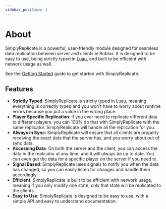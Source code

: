 ```yaml
---
sidebar_position: 1
---
```


# About

SimplyReplicate is a powerful, user-friendly module designed for seamless data replication between server and clients in Roblox. It is designed to be easy to use, being strictly typed in [Luau](https://luau-lang.org/), and built to be efficient with network usage as well.

See the [Getting Started](gettingstarted.md) guide to get started with SimplyReplicate.

## Features

- **Strictly Typed**: SimplyReplicate is strictly typed in [Luau](https://luau-lang.org/), meaning everything is correctly typed and you won't have to worry about runtime errors because you put a value in the wrong place.
- **Player Specific Replication**: If you ever need to replicate different data to different players, you can 100% do that with SimplyReplicate with the same replicator. SimplyReplicate will handle all the replication for you.
- **Always in Sync**: SimplyReplicate will ensure that all clients are properly receiving the exact data that the server has, and you worry about out of sync data.
- **Accessing Data**: On both the server and the client, you can access the data in the replicator at any time, and it will always be up to date. You can even get the data for a specific player on the server if you need to.
- **Signal Based**: SimplyReplicate uses signals to notify you when the data has changed, so you can easily listen for changes and handle them accordingly.
- **Efficient**: SimplyReplicate is built to be efficient with network usage, meaning if you only modify one state, only that state will be replicated to the clients.
- **Easy to Use**: SimplyReplicate is designed to be easy to use, with a simple API and easy to understand documentation.